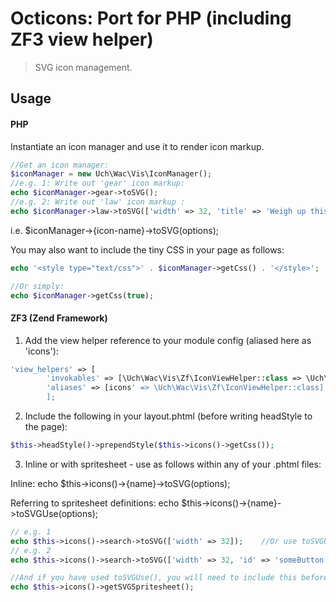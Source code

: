 # Octicons: Port for PHP (including ZF3 view helper)

> SVG icon management.

## Usage

#### PHP
Instantiate an icon manager and use it to render icon markup.

```php
//Get an icon manager:
$iconManager = new Uch\Wac\Vis\IconManager();
//e.g. 1: Write out 'gear' icon markup:
echo $iconManager->gear->toSVG();
//e.g. 2: Write out 'law' icon markup :
echo $iconManager->law->toSVG(['width' => 32, 'title' => 'Weigh up this option', 'class' => 'custom-css-class']);
```

i.e. $iconManager->{icon-name}->toSVG(options);

You may also want to include the tiny CSS in your page as follows:
```php
echo '<style type="text/css">' . $iconManager->getCss() . '</style>';

//Or simply:
echo $iconManager->getCss(true);

```

#### ZF3 (Zend Framework)
1) Add the view helper reference to your module config (aliased here as 'icons'):
```php
'view_helpers' => [
		'invokables' => [\Uch\Wac\Vis\Zf\IconViewHelper::class => \Uch\Wac\Vis\Zf\IconViewHelper::class],
		'aliases' => [icons' => \Uch\Wac\Vis\Zf\IconViewHelper::class]
		];
```

2) Include the following in your layout.phtml (before writing headStyle to the page):
```php
$this->headStyle()->prependStyle($this->icons()->getCss());
```

3) Inline or with spritesheet - use as follows within any of your .phtml files:

Inline:
echo $this->icons()->{name}->toSVG(options);


Referring to spritesheet definitions:
echo $this->icons()->{name}->toSVGUse(options);


```php
// e.g. 1
echo $this->icons()->search->toSVG(['width' => 32]);	//Or use toSVGUse(...)
// e.g. 2
echo $this->icons()->search->toSVG(['width' => 32, 'id' => 'someButton', 'class' => 'float-right']);

//And if you have used toSVGUse(), you will need to include this before closing the body element:
echo $this->icons()->getSVGSpritesheet();

```
